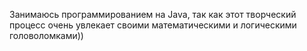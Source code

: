Занимаюсь программированием на Java, так как этот творческий процесс очень увлекает своими математическими и логическими головоломками))
